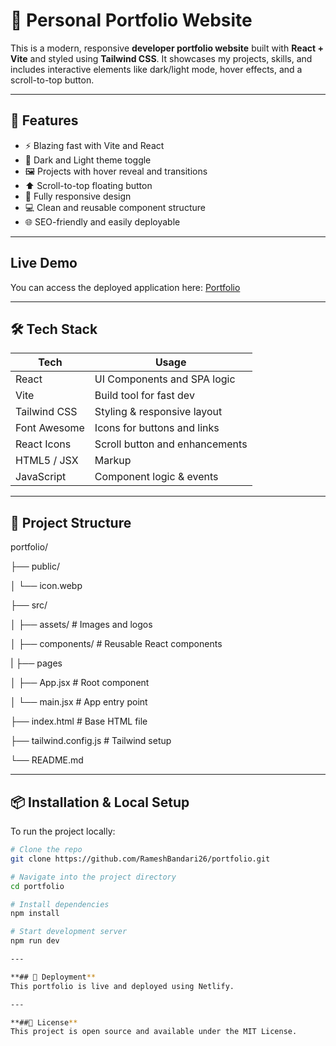 
# 💼 Personal Portfolio Website

This is a modern, responsive **developer portfolio website** built with **React + Vite** and styled using **Tailwind CSS**. It showcases my projects, skills, and includes interactive elements like dark/light mode, hover effects, and a scroll-to-top button.

---

## 🚀 Features

- ⚡ Blazing fast with Vite and React
- 🎨 Dark and Light theme toggle
- 🖼️ Projects with hover reveal and transitions
- ⬆️ Scroll-to-top floating button
- 📱 Fully responsive design
- 💻 Clean and reusable component structure
- 🌐 SEO-friendly and easily deployable

---

## Live Demo
You can access the deployed application here: [Portfolio](https://rameshbandari.netlify.app/)

---

## 🛠️ Tech Stack

| Tech          | Usage                         |
|---------------|-------------------------------|
| React         | UI Components and SPA logic   |
| Vite          | Build tool for fast dev       |
| Tailwind CSS  | Styling & responsive layout   |
| Font Awesome  | Icons for buttons and links   |
| React Icons   | Scroll button and enhancements|
| HTML5 / JSX   | Markup                        |
| JavaScript    | Component logic & events      |

---

## 📂 Project Structure

portfolio/

├── public/

│ └── icon.webp

├── src/

│ ├── assets/ # Images and logos

│ ├── components/ # Reusable React components

| ├── pages

│ ├── App.jsx # Root component

│ └── main.jsx # App entry point

├── index.html # Base HTML file

├── tailwind.config.js # Tailwind setup

└── README.md


---

## 📦 Installation & Local Setup

To run the project locally:

```bash
# Clone the repo
git clone https://github.com/RameshBandari26/portfolio.git

# Navigate into the project directory
cd portfolio

# Install dependencies
npm install

# Start development server
npm run dev

---

**## 🚀 Deployment**
This portfolio is live and deployed using Netlify.

---

**##📄 License**
This project is open source and available under the MIT License.
